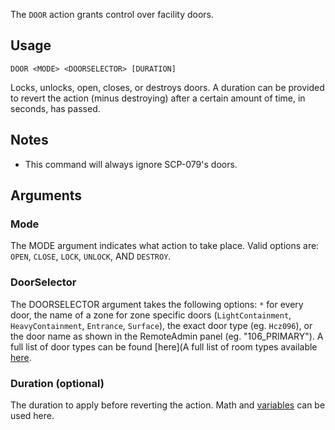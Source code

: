 The `DOOR` action grants control over facility doors.

## Usage
```
DOOR <MODE> <DOORSELECTOR> [DURATION]
```
Locks, unlocks, open, closes, or destroys doors. A duration can be provided to revert the action (minus destroying) after a certain amount of time, in seconds, has passed.

## Notes
* This command will always ignore SCP-079's doors.

## Arguments
### Mode
The MODE argument indicates what action to take place. Valid options are: `OPEN`, `CLOSE`, `LOCK`, `UNLOCK`, AND `DESTROY`.

### DoorSelector
The DOORSELECTOR argument takes the following options: `*` for every door, the name of a zone for zone specific doors (`LightContainment`, `HeavyContainment`, `Entrance`, `Surface`), the exact door type (eg. `Hcz096`), or the door name as shown in the RemoteAdmin panel (eg. "106_PRIMARY"). A full list of door types can be found [here](A full list of room types available [here](https://exiled-team.github.io/EXILED/api/Exiled.API.Enums.DoorType.html).

### Duration (optional)
The duration to apply before reverting the action. Math and [variables](https://github.com/Thundermaker300/ScriptedEvents/wiki/Variables) can be used here.